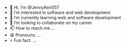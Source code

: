 - 👋 Hi, I’m @JennyKen557
- 👀 I’m interested in software and web development 
- 🌱 I’m currently learning web and software development 
- 💞️ I’m looking to collaborate on my career 
- 📫 How to reach me ...
- 😄 Pronouns: ...
- ⚡ Fun fact: ...

<!---
JennyKen557/JennyKen557 is a ✨ special ✨ repository because its `README.md` (this file) appears on your GitHub profile.
You can click the Preview link to take a look at your changes.
--->
